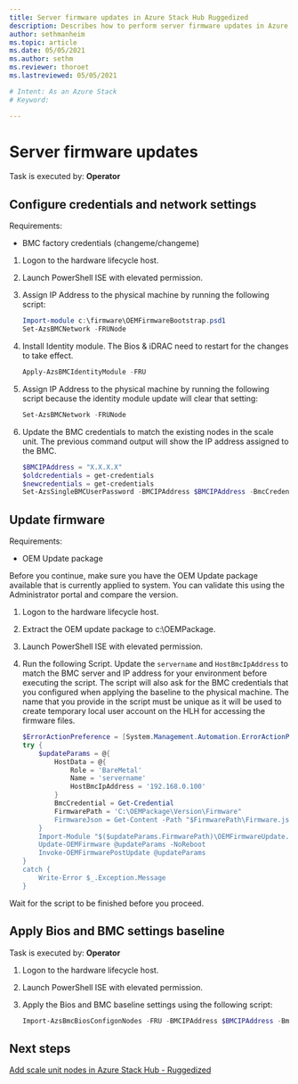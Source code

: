 ```yaml
---
title: Server firmware updates in Azure Stack Hub Ruggedized
description: Describes how to perform server firmware updates in Azure Stack Hub Ruggedized
author: sethmanheim
ms.topic: article
ms.date: 05/05/2021
ms.author: sethm
ms.reviewer: thoroet
ms.lastreviewed: 05/05/2021

# Intent: As an Azure Stack
# Keyword: 

---
```


# Server firmware updates

Task is executed by: **Operator**

## Configure credentials and network settings

Requirements:

- BMC factory credentials (changeme/changeme)

1. Logon to the hardware lifecycle host.
1. Launch PowerShell ISE with elevated permission.
1. Assign IP Address to the physical machine by running the following script:

   ```powershell
   Import-module c:\firmware\OEMFirmwareBootstrap.psd1
   Set-AzsBMCNetwork -FRUNode
   ```

1. Install Identity module. The Bios & iDRAC need to restart for the changes to take effect.

   ```powershell
   Apply-AzsBMCIdentityModule -FRU
   ```

1. Assign IP Address to the physical machine by running the following script because the identity module update will clear that setting:

   ```powershell
   Set-AzsBMCNetwork -FRUNode
   ```

1. Update the BMC credentials to match the existing nodes in the scale unit. The previous command output will show the IP address assigned to the BMC.

   ```powershell
   $BMCIPAddress = "X.X.X.X"
   $oldcredentials = get-credentials
   $newcredentials = get-credentials
   Set-AzsSingleBMCUserPassword -BMCIPAddress $BMCIPAddress -BmcCredentials $oldcredentials -NewBmcCredentials $newcredentials
   ```

## Update firmware

Requirements:

- OEM Update package

Before you continue, make sure you have the OEM Update package available that is currently applied to system. You can validate this using the Administrator portal and compare the version.

1. Logon to the hardware lifecycle host.
2. Extract the OEM update package to c:\OEMPackage.
3. Launch PowerShell ISE with elevated permission.
4. Run the following Script. Update the `servername` and `HostBmcIpAddress` to match the BMC server and IP address for your environment before executing the script. The script will also ask for the BMC credentials that you configured when applying the baseline to the physical machine. The name that you provide in the script must be unique as it will be used to create temporary local user account on the HLH for accessing the firmware files.

   ```powershell
   $ErrorActionPreference = [System.Management.Automation.ErrorActionPreference]::Stop
   try {
       $updateParams = @{
           HostData = @{
               Role = 'BareMetal'
               Name = 'servername'
               HostBmcIpAddress = '192.168.0.100'
           }
           BmcCredential = Get-Credential
           FirmwarePath = 'C:\OEMPackage\Version\Firmware"
           FirmwareJson = Get-Content -Path "$FirmwarePath\Firmware.json" -Raw
       }
       Import-Module "$($updateParams.FirmwarePath)\OEMFirmwareUpdate.psd1"
       Update-OEMFirmware @updateParams -NoReboot
       Invoke-OEMFirmwarePostUpdate @updateParams
   }
   catch {
       Write-Error $_.Exception.Message
   }
   ```

Wait for the script to be finished before you proceed.

## Apply Bios and BMC settings baseline

Task is executed by: **Operator**

1. Logon to the hardware lifecycle host.
2. Launch PowerShell ISE with elevated permission.
3. Apply the Bios and BMC baseline settings using the following script:

   ```powershell
   Import-AzsBmcBiosConfigonNodes -FRU -BMCIPAddress $BMCIPAddress -BmcCredentials $newcredentials
   ```

## Next steps

[Add scale unit nodes in Azure Stack Hub - Ruggedized](azure-stack-add-scale-node-rca.md)
